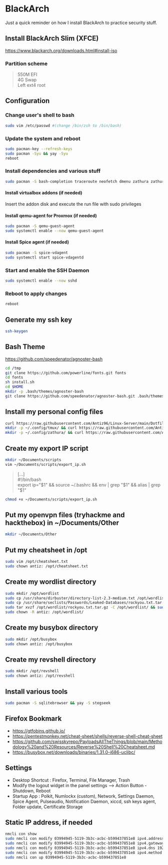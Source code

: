 # BlackArch

Just a quick reminder on how I install BlackArch to practice security stuff.

## Install BlackArch Slim (XFCE)

<https://www.blackarch.org/downloads.html#install-iso>

### Partition scheme

> 550M EFI  
> 4G Swap  
> Left ext4 root

## Configuration

### Change user's shell to bash

```bash
sudo vim /etc/passwd #(change /bin/zsh to /bin/bash)
```

### Update the system and reboot

```bash
sudo pacman-key --refresh-keys
sudo pacman -Syu && yay -Syu
reboot
```

### Install dependencies and various stuff

```bash
sudo pacman -S bash-completion traceroute neofetch dmenu zathura zathura-pdf-poppler numlockx
```

#### Install virtualbox addons (if needed)

Insert the addon disk and execute the run file with sudo privileges

#### Install qemu-agent for Proxmox (if needed)

```bash
sudo pacman -S qemu-guest-agent
sudo systemctl enable --now qemu-guest-agent
```

#### Install Spice agent (if needed)

```bash
sudo pacman -S spice-vdagent
sudo systemctl start spice-vdagentd
```

### Start and enable the SSH Daemon

```bash
sudo systemctl enable --now sshd
```

### Reboot to apply changes

```bash
reboot
```

## Generate my ssh key

```bash
ssh-keygen
```

## Bash Theme

<https://github.com/speedenator/agnoster-bash>

```bash
cd /tmp
git clone https://github.com/powerline/fonts.git fonts
cd fonts
sh install.sh
cd $HOME
mkdir -p .bash/themes/agnoster-bash
git clone https://github.com/speedenator/agnoster-bash.git .bash/themes/agnoster-bash
```

## Install my personal config files

```bash
curl https://raw.githubusercontent.com/Antiz96/Linux-Server/main/Dotfiles/Bashrc/BlackArch -o ~/.bashrc
mkdir -p ~/.config/tmux/ && curl https://raw.githubusercontent.com/Antiz96/Linux-Desktop/main/Dotfiles/General/tmux.conf -o ~/.config/tmux/tmux.conf
mkdir -p ~/.config/zathura/ && curl https://raw.githubusercontent.com/Antiz96/Linux-Customisation/main/Dotfiles/General/zathurarc -o ~/.config/zathura/zathurarc && xdg-mime default org.pwmt.zathura.desktop application/pdf
```

## Create my export IP script

```bash
mkdir ~/Documents/scripts
vim ~/Documents/scripts/export_ip.sh
```

> [...]  
> #!/bin/bash  
> export ip="$1" && source ~/.bashrc && env | grep "$1"  && alias | grep "$1"  

```bash
chmod +x ~/Documents/scripts/export_ip.sh
```

## Put my openvpn files (tryhackme and hackthebox) in ~/Documents/Other

```bash
mkdir ~/Documents/Other
```

## Put my cheatsheet in /opt

```bash
sudo vim /opt/cheatsheet.txt
sudo chown antiz: /opt/cheatsheet.txt
```

## Create my wordlist directory

```bash
sudo mkdir /opt/wordlist
sudo cp /usr/share/dirbuster/directory-list-2.3-medium.txt /opt/wordlist/
sudo cp /usr/share/seclists/Passwords/Leaked-Databases/rockyou.txt.tar.gz /opt/wordlist/
sudo tar xvzf /opt/wordlist/rockyou.txt.tar.gz -C /opt/wordlist/ && sudo rm /opt/wordlist/rockyou.txt.tar.gz
sudo chown -R antiz: /opt/wordlist/
```

## Create my busybox directory

```bash
sudo mkdir /opt/busybox
sudo chown antiz: /opt/busybox
```

## Create my revshell directory

```bash
sudo mkdir /opt/revshell
sudo chown antiz: /opt/revshell
```

## Install various tools

```bash
sudo pacman -S sqlitebrowser && yay -S stegseek
```

## Firefox Bookmark

- <https://gtfobins.github.io/>
- <https://pentestmonkey.net/cheat-sheet/shells/reverse-shell-cheat-sheet>
- <https://github.com/swisskyrepo/PayloadsAllTheThings/blob/main/Methodology%20and%20Resources/Reverse%20Shell%20Cheatsheet.md>
- <https://busybox.net/downloads/binaries/1.31.0-i686-uclibc/>

## Settings

- Desktop Shortcut : Firefox, Terminal, File Manager, Trash
- Modify the logout widget in the panel settings --> Action Button - Shutdown, Reboot
- Startup App : Polkit, Numlockx (custom), Network, Settings Daemon, Spice Agent, Pulseaudio, Notification Daemon, xiccd, ssh keys agent, Folder update, Certificate Storage

## Static IP address, if needed

```bash
nmcli con show
sudo nmcli con modify 03994945-5119-3b3c-acbc-b599437851e8 ipv4.addresses 192.168.1.101/24
sudo nmcli con modify 03994945-5119-3b3c-acbc-b599437851e8 ipv4.gateway 192.168.1.254
sudo nmcli con modify 03994945-5119-3b3c-acbc-b599437851e8 ipv4.dns 192.168.1.1
sudo nmcli con modify 03994945-5119-3b3c-acbc-b599437851e8 ipv4.method manual
sudo nmcli con up 03994945-5119-3b3c-acbc-b599437851e8
```
